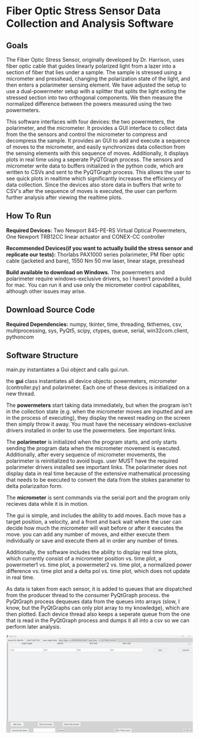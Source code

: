 # Fiber Optic Stress Sensor Data Collection and Analysis Software

## Goals 
The Fiber Optic Stress Sensor, originally developed by Dr. Harrison, uses fiber optic cable that guides linearly polarized light from a lazer into a section of fiber that lies under a sample. The sample is stressed using a micrometer and presshead, changing the polarization state of the light, and then enters a polarimeter sensing element. We have adjusted the setup to use a dual-powermeter setup with a splitter that splits the light exiting the stressed section into two orthogonal components. We then measure the normalized difference between the powers measured using the two powermeters. 
  
This software interfaces with four devices: the two powermeters, the polarimeter, and the micrometer. It provides a GUI interface to collect data from the the sensors and control the micrometer to compress and decompress the sample. It provides an GUI to add and execute a sequence of moves to the micrometer, and easily synchronizes data collection from the sensing elements with this sequence of moves. Additionally, it displays plots in real time using a seperate PyQTGraph process. The sensors and micrometer write data to buffers initialized in the python code, which are written to CSVs and sent to the PyQTGraph process. This allows the user to see quick plots in realtime which significantly increases the efficiency of data collection. Since the devices also store data in buffers that write to CSV's after the sequence of moves is executed, the user can perform further analysis after viewing the realtime plots. 

## How To Run  
**Required Devices:** Two Newport 845-PE-RS Virtual Optical Powermeters, One Newport TRB12CC linear actuator and CONEX-CC controller
     
**Recommended Devices(if you want to actually build the stress sensor and replicate our tests):** Thorlabs PAX1000 series polarimeter, PM fiber optic cable (jacketed and bare), 1550 Nm 50 mw laser, linear stage, presshead    
  
**Build available to download on Windows.** The powermeters and polarimeter require windows-exclusive drivers, so I haven't provided a build for mac. You can run it and use only the micrometer control capabilites, although other issues may arise.
  
## Download Source Code
**Required Dependencies:** numpy, tkinter, time, threading, tkthemes, csv, multiprocessing, sys, PyQt5, scipy, ctypes, queue, serial, win32com.client, pythoncom


## Software Structure 
main.py instantiates a Gui object and calls gui.run. 

the **gui** class instantiates all device objects: powermeters, micrometer (controller.py) and polarimeter. Each one of these devices is initialized on a new thread.  
  
The **powermeters** start taking data immediately, but when the program isn't in the collection state (e.g. when the micrometer moves are   inputted and are in the process of executing), they display the newest reading on the screen then simply throw it away. You must have the necessary windows-exclusive drivers installed in order to use the powermeters. See important links.
  
The **polarimeter** is initialized when the program starts, and only starts sending the program data when the micrometer movement is executed. Additionally, after every sequence of micrometer movements, the polarimeter is reinitialized to avoid bugs. user MUST have the required polarimeter drivers installed see important links. The polarimeter does not display data in real time because of the extensive mathematical processing that needs to be executed to convert the data from the stokes parameter to delta polarizaiton form. 
  
The **micrometer** is sent commands via the serial port and the program only recieves data while it is in motion. 

The gui is simple, and includes the ability to add moves. Each move has a target position, a velocity, and a front and back wait where the user can decide how much the micrometer will wait before or after it executes the move. you can add any number of moves, and either execute them individually or save and execute them all in order any number of times.  
  
Additionally, the software includes the ability to display real time plots, which currently consist of a micrometer position vs. time plot, a powermeter1 vs. time plot, a powermeter2 vs. time plot, a normalized power difference vs. time plot and a delta pol vs. time plot, which does not update in real time.   
  
As data is taken from each sensor, it is added to queues that are dispatched from the producer thread to the consumer PyQtGraph process. the PyQtGraph process dequeues data from the queues into arrays (slow, I know, but the PyQtGraphs can only plot array to my knowledge), which are then plotted. Each device thread also keeps a seperate queue from the one that is read in the PyQtGraph process and dumps it all into a csv so we can perform later analysis. 


![Software main screen](images/main_screen.png)